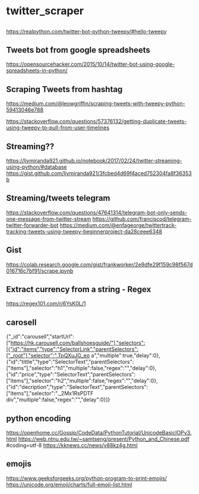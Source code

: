 # twitter_scraper

##
https://realpython.com/twitter-bot-python-tweepy/#hello-tweepy

## Tweets bot from google spreadsheets  
https://opensourcehacker.com/2015/10/14/twitter-bot-using-google-spreadsheets-in-python/

## Scraping Tweets from hashtag  
https://medium.com/@leowgriffin/scraping-tweets-with-tweepy-python-59413046e788

https://stackoverflow.com/questions/57376132/getting-duplicate-tweets-using-tweepy-to-pull-from-user-timelines

## Streaming??
https://ljvmiranda921.github.io/notebook/2017/02/24/twitter-streaming-using-python/#database
https://gist.github.com/ljvmiranda921/3fcbed4d69f4aced752304fa8f36353b

## Streaming/tweets telegram
https://stackoverflow.com/questions/47641314/telegram-bot-only-sends-one-message-from-twitter-stream
https://github.com/franciscod/telegram-twitter-forwarder-bot
https://medium.com/@enfageorge/twittertrack-tracking-tweets-using-tweepy-beginnerproject-da28ceee6348


## Gist
https://colab.research.google.com/gist/frankworker/2e9dfe29f159c98f567d016716c7bf91/scrape.ipynb

## Extract currency from a string - Regex
https://regex101.com/r/6YsK0L/1


## carosell
{"_id":"carousell","startUrl":["https://hk.carousell.com/ballshoesguide/"],"selectors":[{"id":"items","type":"SelectorLink","parentSelectors":["_root"],"selector":".TpQXuJG_eo a","multiple":true,"delay":0},{"id":"tittle","type":"SelectorText","parentSelectors":["items"],"selector":"h1","multiple":false,"regex":"","delay":0},{"id":"price","type":"SelectorText","parentSelectors":["items"],"selector":"h2","multiple":false,"regex":"","delay":0},{"id":"decription","type":"SelectorText","parentSelectors":["items"],"selector":"._2Mx1RsPDTF div","multiple":false,"regex":"","delay":0}]}



## python encoding
https://openhome.cc/Gossip/CodeData/PythonTutorial/UnicodeBasicIOPy3.html
https://web.ntnu.edu.tw/~samtseng/present/Python_and_Chinese.pdf
#coding=utf-8
https://kknews.cc/news/y88kz4g.html

## emojis
https://www.geeksforgeeks.org/python-program-to-print-emojis/
https://unicode.org/emoji/charts/full-emoji-list.html
